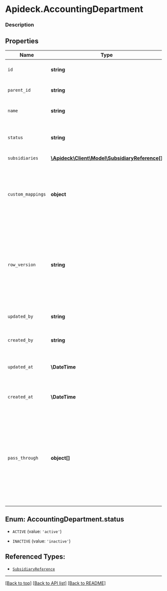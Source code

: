 # Apideck.AccountingDepartment

### Description

## Properties
Name | Type | Description | Notes
------------ | ------------- | ------------- | -------------
`id` | **string** | A unique identifier for an object. | [optional] 
`parent_id` | **string** | A unique identifier for an object. | [optional] 
`name` | **string** | The name of the department. | [optional] 
`status` | **string** | Based on the status some functionality is enabled or disabled. | [optional] 
`subsidiaries` | [**\Apideck\Client\Model\SubsidiaryReference[]**](SubsidiaryReference.md) |  | [optional] 
`custom_mappings` | **object** | When custom mappings are configured on the resource, the result is included here. | [optional] 
`row_version` | **string** | A binary value used to detect updates to a object and prevent data conflicts. It is incremented each time an update is made to the object. | [optional] 
`updated_by` | **string** | The user who last updated the object. | [optional] 
`created_by` | **string** | The user who created the object. | [optional] 
`updated_at` | **\DateTime** | The date and time when the object was last updated. | [optional] 
`created_at` | **\DateTime** | The date and time when the object was created. | [optional] 
`pass_through` | **object[]** | The pass_through property allows passing service-specific, custom data or structured modifications in request body when creating or updating resources. | [optional] 





<a name="STATUS"></a>
## Enum: AccountingDepartment.status


* `ACTIVE` (value: `'active'`)

* `INACTIVE` (value: `'inactive'`)




## Referenced Types:




* [`SubsidiaryReference`](SubsidiaryReference.md)








---

[[Back to top]](#) [[Back to API list]](../../../../README.md#documentation-for-api-endpoints) [[Back to README]](../../../../README.md)


